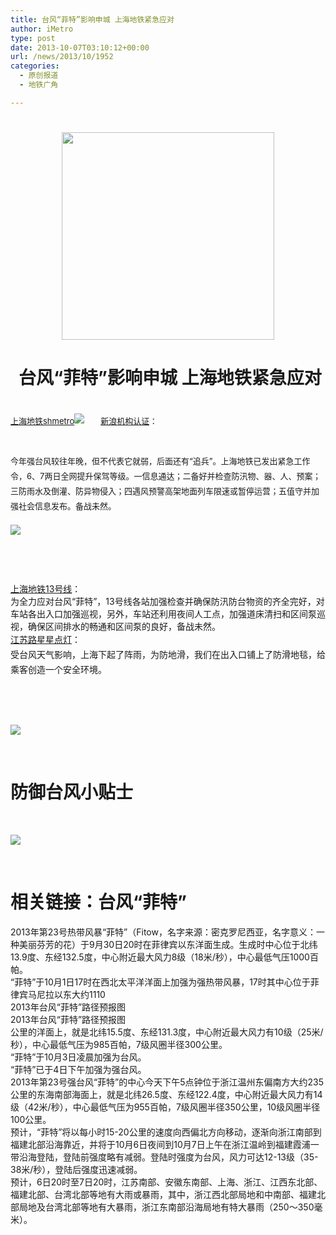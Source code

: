 ```yaml
---
title: 台风“菲特”影响申城 上海地铁紧急应对
author: iMetro
type: post
date: 2013-10-07T03:10:12+00:00
url: /news/2013/10/1952
categories:
  - 原创报道
  - 地铁广角

---
```

<h1 style="text-align: center;">
  <img class="alignnone" title="台风菲特" src="http://ww3.sinaimg.cn/bmiddle/a8e8b134jw1e9br0sbkgoj209g098jry.jpg" alt="" width="340" height="332" />
</h1>

<h1 style="text-align: center;">
</h1>

<h1 style="text-align: center;">
   台风“菲特”影响申城 上海地铁紧急应对
</h1>

<h1 style="text-align: left;">
  <a style="line-height: 24px; text-indent: 2em; font-size: 13px; font-weight: normal;" title="上海地铁shmetro" href="http://weibo.com/shmetro" target="_blank">上海地铁shmetro</a><a style="line-height: 24px; text-indent: 2em; font-size: 13px; font-weight: normal;" href="http://verified.weibo.com/verify" target="_blank"><img title="新浪机构认证" src="http://img.t.sinajs.cn/t4/style/images/common/transparent.gif" alt="新浪机构认证" /></a><span style="line-height: 24px; text-indent: 2em; font-size: 13px; font-weight: normal;">：</span>
</h1>

<h1 style="text-align: left;">
  <span style="line-height: 24px; text-indent: 2em; font-size: 13px; font-weight: normal;">今年强台风较往年晚，但不代表它就弱，后面还有“追兵”。上海地铁已发出紧急工作令，6、7两日全网提升保驾等级。一信息通达；二备好并检查防汛物、器、人、预案；三防雨水及倒灌、防异物侵入；四遇风预警高架地面列车限速或暂停运营；五值守并加强社会信息发布。备战未然。</span>
</h1>

![][1] 

&nbsp;

&nbsp;

<div>
  <a title="上海地铁13号线" href="http://weibo.com/u/2871036614">上海地铁13号线</a>：
</div>

<div>
  为全力应对台风“菲特”，13号线各站加强检查并确保防汛防台物资的齐全完好，对车站各出入口加强巡视，另外，车站还利用夜间人工点，加强道床清扫和区间泵巡视，确保区间排水的畅通和区间泵的良好，备战未然。
</div>

<div>
  <img src="http://ww3.sinaimg.cn/bmiddle/ab208ac6jw1e9ce1vab1fj20ts15ok17.jpg" alt="" />
</div>

<div>
  <a style="line-height: 24px; text-indent: 2em;" title="江苏路星星点灯" href="http://weibo.com/u/2421903177">江苏路星星点灯</a><span style="line-height: 24px; text-indent: 2em;">：</span>
</div>

<div>
  <span style="line-height: 24px; text-indent: 2em;">受台风天气影响，上海下起了阵雨，为防地滑，我们在出入口铺上了防滑地毯，给乘客创造一个安全环境。</span>
</div>

&nbsp;

&nbsp;

![][2] 

&nbsp;

# 防御台风小贴士

&nbsp;

![][3] 

&nbsp;

# 

# 相关链接：台风“菲特”

2013年第23号热带风暴“菲特”（Fitow，名字来源：密克罗尼西亚，名字意义：一种美丽芬芳的花）于9月30日20时在菲律宾以东洋面生成。生成时中心位于北纬13.9度、东经132.5度，中心附近最大风力8级（18米/秒），中心最低气压1000百帕。  
“菲特”于10月1日17时在西北太平洋洋面上加强为强热带风暴，17时其中心位于菲律宾马尼拉以东大约1110  
2013年台风“菲特”路径预报图  
2013年台风“菲特”路径预报图  
公里的洋面上，就是北纬15.5度、东经131.3度，中心附近最大风力有10级（25米/秒），中心最低气压为985百帕，7级风圈半径300公里。  
“菲特”于10月3日凌晨加强为台风。  
“菲特”已于4日下午加强为强台风。  
2013年第23号强台风“菲特”的中心今天下午5点钟位于浙江温州东偏南方大约235公里的东海南部海面上，就是北纬26.5度、东经122.4度，中心附近最大风力有14级（42米/秒），中心最低气压为955百帕，7级风圈半径350公里，10级风圈半径100公里。  
预计，“菲特”将以每小时15-20公里的速度向西偏北方向移动，逐渐向浙江南部到福建北部沿海靠近，并将于10月6日夜间到10月7日上午在浙江温岭到福建霞浦一带沿海登陆，登陆前强度略有减弱。登陆时强度为台风，风力可达12-13级（35-38米/秒），登陆后强度迅速减弱。  
预计，6日20时至7日20时，江苏南部、安徽东南部、上海、浙江、江西东北部、福建北部、台湾北部等地有大雨或暴雨，其中，浙江西北部局地和中南部、福建北部局地及台湾北部等地有大暴雨，浙江东南部沿海局地有特大暴雨（250～350毫米）。

 [1]: http://ww2.sinaimg.cn/bmiddle/67e3e0e9jw1e9abilqgsfj20c80a9q3o.jpg
 [2]: http://ww4.sinaimg.cn/bmiddle/905b4f49jw1e9cf5adm24j20di0i00ta.jpg
 [3]: http://ww4.sinaimg.cn/large/9c9ea0eejw1e9cflw66kij20c81k8jyw.jpg